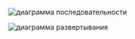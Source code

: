 ![диаграмма последовательности](https://github.com/bondarenkosa11/pr2_UML/assets/161125446/a1e2df54-9690-4694-a9ed-ae49f3e3291d)


![диаграмма развертывания](https://github.com/bondarenkosa11/pr2_UML/assets/161125446/ceea53e5-0d07-4b59-8145-75babcfe2b6d)
